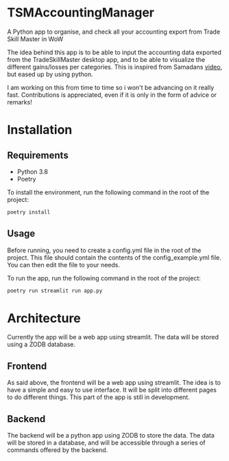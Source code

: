 # TSMAccountingManager

A Python app to organise, and check all your accounting export from Trade Skill Master in WoW

The idea behind this app is to be able to input the accounting data exported from the TradeSkillMaster desktop app, and to be able to visualize the different gains/losses per categories. This is inspired from Samadans [video](https://www.youtube.com/watch?v=4Na0cF8p91g), but eased up by using python.

I am working on this from time to time so i won't be advancing on it really fast. Contributions is appreciated, even if it is only in the form of advice or remarks!

# Installation

## Requirements

-   Python 3.8
-   Poetry

To install the environment, run the following command in the root of the project:

```bash
poetry install
```

## Usage

Before running, you need to create a config.yml file in the root of the project. This file should contain the contents of the config_example.yml file. You can then edit the file to your needs.

To run the app, run the following command in the root of the project:

```bash
poetry run streamlit run app.py
```

# Architecture

Currently the app will be a web app using streamlit. The data will be stored using a ZODB database.

## Frontend

As said above, the frontend will be a web app using streamlit. The idea is to have a simple and easy to use interface. It will be split into different pages to do different things. This part of the app is still in development.

## Backend

The backend will be a python app using ZODB to store the data. The data will be stored in a database, and will be accessible through a series of commands offered by the backend.
